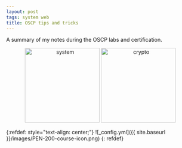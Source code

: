 ```yaml
---
layout: post
tags: system web
title: OSCP tips and tricks
---
```


A summary of my notes during the OSCP labs and certification.

<div style="text-align: center;">
 <a href="/tags#system"><img src="{{ site.baseurl }}/icons/system.png" width="200" title="system" ></a>
 <a href="/tags#crypto"><img src="{{ site.baseurl }}/icons/web.png" width="200" title="crypto" ></a>
</div>




{:refdef: style="text-align: center;"}
![_config.yml]({{ site.baseurl }}/images/PEN-200-course-icon.png)
{: refdef}
